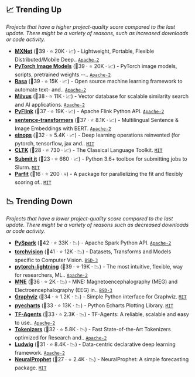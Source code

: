 ## 📈 Trending Up

_Projects that have a higher project-quality score compared to the last update. There might be a variety of reasons, such as increased downloads or code activity._

- <b><a href="https://github.com/apache/incubator-mxnet">MXNet</a></b> (🥈39 ·  ⭐ 20K · 📈) - Lightweight, Portable, Flexible Distributed/Mobile Deep.. <code><a href="http://bit.ly/3nYMfla">Apache-2</a></code> <code><img src="https://git.io/JLy1X" style="display:inline;" width="13" height="13"></code>
- <b><a href="https://github.com/rwightman/pytorch-image-models">PyTorch Image Models</a></b> (🥇39 ·  ⭐ 20K · 📈) - PyTorch image models, scripts, pretrained weights --.. <code><a href="http://bit.ly/3nYMfla">Apache-2</a></code> <code><img src="https://git.io/JLy1Q" style="display:inline;" width="13" height="13"></code>
- <b><a href="https://github.com/RasaHQ/rasa">Rasa</a></b> (🥇39 ·  ⭐ 15K · 📈) - Open source machine learning framework to automate text- and.. <code><a href="http://bit.ly/3nYMfla">Apache-2</a></code> <code><img src="https://git.io/JLy1A" style="display:inline;" width="13" height="13"></code>
- <b><a href="https://github.com/milvus-io/milvus">Milvus</a></b> (🥇38 ·  ⭐ 11K · 📈) - Vector database for scalable similarity search and AI applications. <code><a href="http://bit.ly/3nYMfla">Apache-2</a></code>
- <b><a href="https://github.com/apache/flink">PyFlink</a></b> (🥈37 ·  ⭐ 19K · 📈) - Apache Flink Python API. <code><a href="http://bit.ly/3nYMfla">Apache-2</a></code>
- <b><a href="https://github.com/UKPLab/sentence-transformers">sentence-transformers</a></b> (🥇37 ·  ⭐ 8.1K · 📈) - Multilingual Sentence & Image Embeddings with BERT. <code><a href="http://bit.ly/3nYMfla">Apache-2</a></code> <code><img src="https://git.io/JLy1Q" style="display:inline;" width="13" height="13"></code>
- <b><a href="https://github.com/arogozhnikov/einops">einops</a></b> (🥉32 ·  ⭐ 5.4K · 📈) - Deep learning operations reinvented (for pytorch, tensorflow, jax and.. <code><a href="http://bit.ly/34MBwT8">MIT</a></code>
- <b><a href="https://github.com/cltk/cltk">CLTK</a></b> (🥈28 ·  ⭐ 730 · 📈) - The Classical Language Toolkit. <code><a href="http://bit.ly/34MBwT8">MIT</a></code>
- <b><a href="https://github.com/facebookincubator/submitit">Submit it</a></b> (🥉23 ·  ⭐ 660 · 📈) - Python 3.6+ toolbox for submitting jobs to Slurm. <code><a href="http://bit.ly/34MBwT8">MIT</a></code>
- <b><a href="https://github.com/jmcarpenter2/parfit">Parfit</a></b> (🥉16 ·  ⭐ 200 · 💀) - A package for parallelizing the fit and flexibly scoring of.. <code><a href="http://bit.ly/34MBwT8">MIT</a></code> <code><img src="https://git.io/JLy1F" style="display:inline;" width="13" height="13"></code>

## 📉 Trending Down

_Projects that have a lower project-quality score compared to the last update. There might be a variety of reasons such as decreased downloads or code activity._

- <b><a href="https://github.com/apache/spark">PySpark</a></b> (🥈42 ·  ⭐ 33K · 📉) - Apache Spark Python API. <code><a href="http://bit.ly/3nYMfla">Apache-2</a></code> <code><img src="https://git.io/JLy1N" style="display:inline;" width="13" height="13"></code>
- <b><a href="https://github.com/pytorch/vision">torchvision</a></b> (🥇41 ·  ⭐ 12K · 📉) - Datasets, Transforms and Models specific to Computer Vision. <code><a href="http://bit.ly/3aKzpTv">BSD-3</a></code> <code><img src="https://git.io/JLy1Q" style="display:inline;" width="13" height="13"></code>
- <b><a href="https://github.com/Lightning-AI/lightning">pytorch-lightning</a></b> (🥈39 ·  ⭐ 19K · 📉) - The most intuitive, flexible, way for researchers, ML.. <code><a href="http://bit.ly/3nYMfla">Apache-2</a></code> <code><img src="https://git.io/JLy1Q" style="display:inline;" width="13" height="13"></code>
- <b><a href="https://github.com/mne-tools/mne-python">MNE</a></b> (🥇36 ·  ⭐ 2K · 📉) - MNE: Magnetoencephalography (MEG) and Electroencephalography (EEG) in.. <code><a href="http://bit.ly/3aKzpTv">BSD-3</a></code>
- <b><a href="https://github.com/xflr6/graphviz">Graphviz</a></b> (🥈34 ·  ⭐ 1.2K · 📉) - Simple Python interface for Graphviz. <code><a href="http://bit.ly/34MBwT8">MIT</a></code>
- <b><a href="https://github.com/pyecharts/pyecharts">pyecharts</a></b> (🥈33 ·  ⭐ 13K · 📉) - Python Echarts Plotting Library. <code><a href="http://bit.ly/34MBwT8">MIT</a></code> <code><img src="https://git.io/JLy1E" style="display:inline;" width="13" height="13"></code>
- <b><a href="https://github.com/tensorflow/agents">TF-Agents</a></b> (🥇33 ·  ⭐ 2.3K · 📉) - TF-Agents: A reliable, scalable and easy to use.. <code><a href="http://bit.ly/3nYMfla">Apache-2</a></code> <code><img src="https://git.io/JLy1A" style="display:inline;" width="13" height="13"></code>
- <b><a href="https://github.com/huggingface/tokenizers">Tokenizers</a></b> (🥈32 ·  ⭐ 5.8K · 📉) - Fast State-of-the-Art Tokenizers optimized for Research and.. <code><a href="http://bit.ly/3nYMfla">Apache-2</a></code>
- <b><a href="https://github.com/ludwig-ai/ludwig">Ludwig</a></b> (🥉31 ·  ⭐ 8.4K · 📉) - Data-centric declarative deep learning framework. <code><a href="http://bit.ly/3nYMfla">Apache-2</a></code> <code><img src="https://git.io/JLy1A" style="display:inline;" width="13" height="13"></code>
- <b><a href="https://github.com/ourownstory/neural_prophet">NeuralProphet</a></b> (🥈27 ·  ⭐ 2.4K · 📉) - NeuralProphet: A simple forecasting package. <code><a href="http://bit.ly/34MBwT8">MIT</a></code> <code><img src="https://git.io/JLy1Q" style="display:inline;" width="13" height="13"></code>

